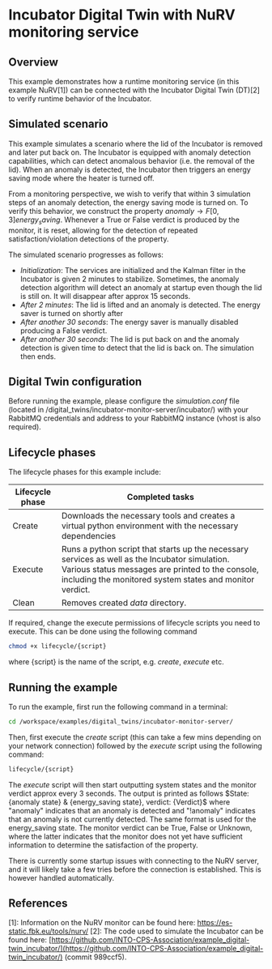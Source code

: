 # Incubator Digital Twin with NuRV monitoring service

## Overview

This example demonstrates how a runtime monitoring service (in this example NuRV[1]) can be connected with the Incubator Digital Twin (DT)[2] to verify runtime behavior of the Incubator.

## Simulated scenario

This example simulates a scenario where the lid of the Incubator is removed and later put back on. The Incubator is equipped with anomaly detection capabilities, which can detect anomalous behavior (i.e. the removal of the lid). When an anomaly is detected, the Incubator then triggers an energy saving mode where the heater is turned off. 

From a monitoring perspective, we wish to verify that within 3 simulation steps of an anomaly detection, the energy saving mode is turned on. To verify this behavior, we construct the property $anomaly \rightarrow F [ 0, 3 ] energy_saving$. Whenever a True or False verdict is produced by the monitor, it is reset, allowing for the detection of repeated satisfaction/violation detections of the property.

The simulated scenario progresses as follows:

- *Initialization*: The services are initialized and the Kalman filter in the Incubator is given 2 minutes to stabilize. Sometimes, the anomaly detection algorithm will detect an anomaly at startup even though the lid is still on. It will disappear after approx 15 seconds.
- *After 2 minutes*: The lid is lifted and an anomaly is detected. The energy saver is turned on shortly after
- *After another 30 seconds*: The energy saver is manually disabled producing a False verdict.
- *After another 30 seconds*: The lid is put back on and the anomaly detection is given time to detect that the lid is back on. The simulation then ends. 


## Digital Twin configuration

Before running the example, please configure the _simulation.conf_ file (located in /digital_twins/incubator-monitor-server/incubator/) with your RabbitMQ credentials and address to your RabbitMQ instance (vhost is also required).

## Lifecycle phases

The lifecycle phases for this example include:

| Lifecycle phase | Completed tasks |
| ------ | ------- |
| Create    | Downloads the necessary tools and creates a virtual python environment with the necessary dependencies |
| Execute   | Runs a python script that starts up the necessary services as well as the Incubator simulation. Various status messages are printed to the console, including the monitored system states and monitor verdict. |
| Clean     | Removes created _data_ directory. |

If required, change the execute permissions of lifecycle scripts you need to execute. This can be done using the following command 
```bash
chmod +x lifecycle/{script}
```
where {script} is the name of the script, e.g. _create_, _execute_ etc. 


## Running the example

To run the example, first run the following command in a terminal:
```bash
cd /workspace/examples/digital_twins/incubator-monitor-server/
```
Then, first execute the _create_ script (this can take a few mins depending on your network connection) followed by the _execute_ script using the following command:
```bash
lifecycle/{script}
```

The _execute_ script will then start outputting system states and the monitor verdict approx every 3 seconds. The output is printed as follows $State: {anomaly state} & {energy_saving state}, verdict: {Verdict}$ where "anomaly" indicates that an anomaly is detected and "!anomaly" indicates that an anomaly is not currently detected. The same format is used for the energy_saving state.
The monitor verdict can be True, False or Unknown, where the latter indicates that the monitor does not yet have sufficient information to determine the satisfaction of the property.

There is currently some startup issues with connecting to the NuRV server, and it will likely take a few tries before the connection is established. This is however handled automatically.

## References

[1]: Information on the NuRV monitor can be found here: https://es-static.fbk.eu/tools/nurv/
[2]: The code used to simulate the Incubator can be found here: [https://github.com/INTO-CPS-Association/example_digital-twin_incubator/](https://github.com/INTO-CPS-Association/example_digital-twin_incubator/) (commit 989ccf5).
